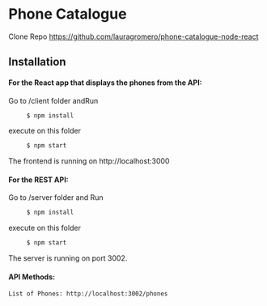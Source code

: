 # Phone Catalogue

Clone Repo  https://github.com/lauragromero/phone-catalogue-node-react

## Installation
#### For the React app that displays the phones from the API: 
Go to /client folder andRun 
```sh
     $ npm install
``` 
execute on this folder
```sh
     $ npm start
``` 
The frontend is running on http://localhost:3000


#### For the REST API:
Go to /server folder and Run 
```sh
     $ npm install
``` 
execute on this folder
```sh
     $ npm start
``` 
The server is running on port 3002.
#### API Methods: 
    List of Phones: http://localhost:3002/phones


